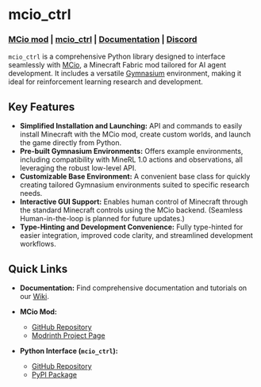 # mcio_ctrl

### [MCio mod](https://github.com/twoturtles/MCio) | [mcio_ctrl](https://github.com/twoturtles/mcio_ctrl) | [Documentation](https://github.com/twoturtles/mcio_ctrl/wiki) | [Discord](https://discord.gg/PBfdc27h4q)

`mcio_ctrl` is a comprehensive Python library designed to interface seamlessly with [MCio](https://github.com/twoturtles/MCio), a Minecraft Fabric mod tailored for AI agent development. It includes a versatile [Gymnasium](https://gymnasium.farama.org/) environment, making it ideal for reinforcement learning research and development.

## Key Features

* **Simplified Installation and Launching:** API and commands to easily install Minecraft with the MCio mod, create custom worlds, and launch the game directly from Python.
* **Pre-built Gymnasium Environments:** Offers example environments, including compatibility with MineRL 1.0 actions and observations, all leveraging the robust low-level API.
* **Customizable Base Environment:** A convenient base class for quickly creating tailored Gymnasium environments suited to specific research needs.
* **Interactive GUI Support:** Enables human control of Minecraft through the standard Minecraft controls using the MCio backend. (Seamless Human-in-the-loop is planned for future updates.)
* **Type-Hinting and Development Convenience:** Fully type-hinted for easier integration, improved code clarity, and streamlined development workflows.

## Quick Links

* **Documentation:** Find comprehensive documentation and tutorials on our [Wiki](https://github.com/twoturtles/mcio_ctrl/wiki).

* **MCio Mod:**
  * [GitHub Repository](https://github.com/twoturtles/MCio)
  * [Modrinth Project Page](https://modrinth.com/mod/mcio)

* **Python Interface (`mcio_ctrl`):**
  * [GitHub Repository](https://github.com/twoturtles/mcio_ctrl)
  * [PyPI Package](https://pypi.org/project/mcio_ctrl/)

